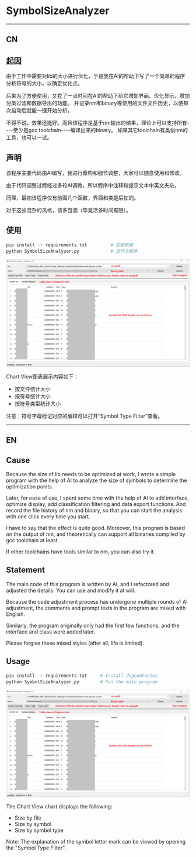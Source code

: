 # SymbolSizeAnalyzer

-----------------------

## **CN**

## 起因

由于工作中需要对lib的大小进行优化，于是我在AI的帮助下写了一个简单的程序分析符号的大小，以确定优化点。

后来为了方便使用，又花了一点时间在AI的帮助下给它增加界面、优化显示、增加分类过滤和数据导出的功能。
并记录nm和binary等使用的文件文件历史，以便每次启动后就能一键开始分析。

不得不说，效果还挺好。而且该程序是基于nm输出的结果，理论上可以支持所有----至少是gcc toolchain----编译出来的binary。
如果其它toolchain有类似nm的工具，也可以一试。


## 声明

该程序主要代码由AI编写，我进行重构和细节调整，大家可以随意使用和修改。

由于代码调整过程经过多轮AI调教，所以程序中注释和提示文本中英文夹杂。

同理，最初该程序仅有前面几个函数，界面和类是后加的。 

对于这些混杂的风格，请多包涵（毕竟活多时间有限）。


## 使用

```sh
pip install -r requirements.txt         # 安装依赖
python SymbolSizeAnalyzer.py            # 运行主程序
```

![](img_main_widget.png)

Chart View图表展示内容如下：

+ 按文件统计大小
+ 按符号统计大小
+ 按符号类型统计大小

注意：符号字母标记对应的解释可以打开“Symbol Type Filter”查看。

-----------------------

## **EN**

## Cause

Because the size of lib needs to be optimized at work, I wrote a simple program with the help of AI to analyze the size of symbols to determine the optimization points.

Later, for ease of use, I spent some time with the help of AI to add interface, optimize display, add classification filtering and data export functions.
And record the file history of nm and binary, so that you can start the analysis with one click every time you start.

I have to say that the effect is quite good. Moreover, this program is based on the output of nm, and theoretically can support all binaries compiled by gcc toolchain at least.

If other toolchains have tools similar to nm, you can also try it.

## Statement

The main code of this program is written by AI, and I refactored and adjusted the details. You can use and modify it at will.

Because the code adjustment process has undergone multiple rounds of AI adjustment, the comments and prompt texts in the program are mixed with English.

Similarly, the program originally only had the first few functions, and the interface and class were added later.

Please forgive these mixed styles (after all, life is limited).

## Usage

```sh
pip install -r requirements.txt     # Install dependencies
python SymbolSizeAnalyzer.py        # Run the main program
```

![](img_main_widget.png)

The Chart View chart displays the following:

+ Size by file
+ Size by symbol
+ Size by symbol type

Note: The explanation of the symbol letter mark can be viewed by opening the "Symbol Type Filter".

